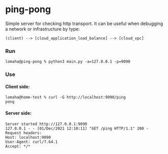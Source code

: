 # ping-pong
Simple server for checking http transport. It can be useful when debugging a network or infrastructure by type:
```
(client) --> [cloud_application_load_balance] --> [cloud_vpc]
```
### Run
```
lomaha@ping-pong % python3 main.py -a=127.0.0.1 -p=9090
```
### Use
#### Client side:
```
lomaha@home-test % curl -G http://localhost:9090/ping
pong
```
#### Server side:
```
Server started http://127.0.0.1:9090
127.0.0.1 - - [01/Dec/2021 12:10:11] "GET /ping HTTP/1.1" 200 -
Request headers:
Host: localhost:9090
User-Agent: curl/7.64.1
Accept: */*
```
